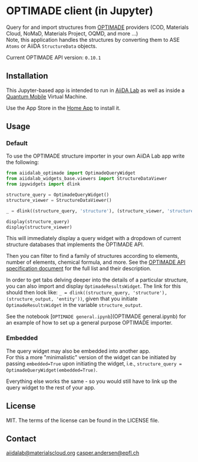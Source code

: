 # OPTIMADE client (in Jupyter)

Query for and import structures from [OPTIMADE](https://www.optimade.org) providers (COD, Materials Cloud, NoMaD, Materials Project, OQMD, and more ...)  
Note, this application handles the structures by converting them to ASE `Atoms` or AiiDA `StructureData` objects.

Current OPTIMADE API version: `0.10.1`

## Installation

This Jupyter-based app is intended to run in [AiiDA Lab](https://aiidalab.materialscloud.org) as well as inside a [Quantum Mobile](https://materialscloud.org/work/quantum-mobile) Virtual Machine.

Use the App Store in the [Home App](https://github.com/aiidalab/aiidalab-home) to install it.

## Usage

### Default

To use the OPTIMADE structure importer in your own AiiDA Lab app write the following:

```python
from aiidalab_optimade import OptimadeQueryWidget
from aiidalab_widgets_base.viewers import StructureDataViewer
from ipywidgets import dlink

structure_query = OptimadeQueryWidget()
structure_viewer = StructureDataViewer()

_ = dlink((structure_query, 'structure'), (structure_viewer, 'structure'))  # Save to `_` in order to suppress output in App Mode

display(structure_query)
display(structure_viewer)
```

This will immediately display a query widget with a dropdown of current structure databases that implements the OPTIMADE API.

Then you can filter to find a family of structures according to elements, number of elements, chemical formula, and more.
See the [OPTIMADE API specification document](https://github.com/Materials-Consortia/OPTiMaDe/blob/master/optimade.rst) for the full list and their description.

In order to get tabs delving deeper into the details of a particular structure, you can also import and display `OptimadeResultsWidget`.
The link for this should then look like: `_ = dlink((structure_query, 'structure'), (structure_output, 'entity'))`, given that you initiate `OptimadeResultsWidget` in the variable `structure_output`.

See the notebook [`OPTIMADE general.ipynb`](OPTIMADE general.ipynb) for an example of how to set up a general purpose OPTIMADE importer.

### Embedded

The query widget may also be embedded into another app.  
For this a more "minimalistic" version of the widget can be initiated by passing `embedded=True` upon initiating the widget, i.e., `structure_query = OptimadeQueryWidget(embedded=True)`.

Everything else works the same - so you would still have to link up the query widget to the rest of your app.

## License

MIT. The terms of the license can be found in the LICENSE file.

## Contact

aiidalab@materialscloud.org
casper.andersen@epfl.ch
